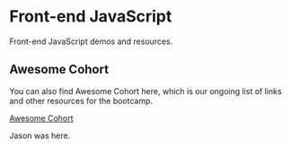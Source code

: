 # Front-end JavaScript

Front-end JavaScript demos and resources.

## Awesome Cohort

You can also find Awesome Cohort here, which is our ongoing list of links and other resources for the bootcamp.

[Awesome Cohort](awesome-cohort.md)


Jason was here.